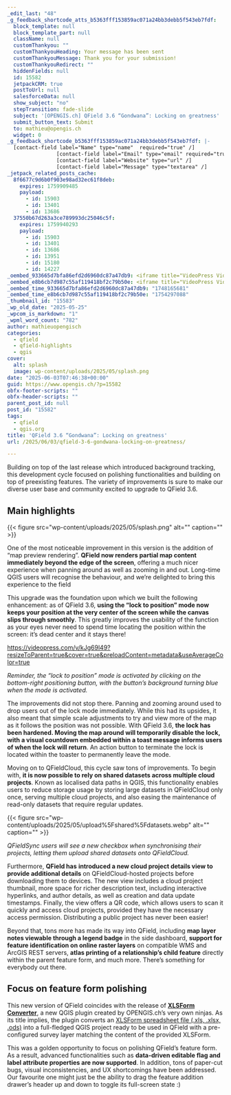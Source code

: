 ```yaml
---
_edit_last: "48"
_g_feedback_shortcode_atts_b5363fff153859ac071a24bb3debb5f543eb7fdf:
  block_template: null
  block_template_part: null
  className: null
  customThankyou: ""
  customThankyouHeading: Your message has been sent
  customThankyouMessage: Thank you for your submission!
  customThankyouRedirect: ""
  hiddenFields: null
  id: 15582
  jetpackCRM: true
  postToUrl: null
  salesforceData: null
  show_subject: "no"
  stepTransition: fade-slide
  subject: '[OPENGIS.ch] QField 3.6 “Gondwana”: Locking on greatness'
  submit_button_text: Submit
  to: mathieu@opengis.ch
  widget: 0
_g_feedback_shortcode_b5363fff153859ac071a24bb3debb5f543eb7fdf: |-
  [contact-field label="Name" type="name"  required="true" /]
  				[contact-field label="Email" type="email" required="true" /]
  				[contact-field label="Website" type="url" /]
  				[contact-field label="Message" type="textarea" /]
_jetpack_related_posts_cache:
  8f6677c9d6b0f903e98ad32ec61f8deb:
    expires: 1759909485
    payload:
      - id: 15903
      - id: 13401
      - id: 13686
  37550b67d263a3ce789993dc25046c5f:
    expires: 1759940293
    payload:
      - id: 15903
      - id: 13401
      - id: 13686
      - id: 13951
      - id: 15180
      - id: 14227
_oembed_933665d7bfa86efd2d6960dc87a47db9: <iframe title="VideoPress Video Player" aria-label='VideoPress Video Player' width='750' height='336' src='https://videopress.com/embed/835FvGGZ?cover=1&amp;preloadContent=metadata&amp;useAverageColor=1&amp;hd=0' frameborder='0' allowfullscreen data-resize-to-parent="true" allow='clipboard-write'></iframe><script src='https://v0.wordpress.com/js/next/videopress-iframe.js?m=1739540970'></script>
_oembed_e8b6cb7d987c55af119418bf2c79b50e: <iframe title="VideoPress Video Player" aria-label='VideoPress Video Player' width='750' height='338' src='https://videopress.com/embed/kJg69l49?cover=1&amp;preloadContent=metadata&amp;useAverageColor=1&amp;hd=0' frameborder='0' allowfullscreen data-resize-to-parent="true" allow='clipboard-write'></iframe><script src='https://v0.wordpress.com/js/next/videopress-iframe.js?m=1739540970'></script>
_oembed_time_933665d7bfa86efd2d6960dc87a47db9: "1748165681"
_oembed_time_e8b6cb7d987c55af119418bf2c79b50e: "1754297088"
_thumbnail_id: "15583"
_wp_old_date: "2025-05-25"
_wpcom_is_markdown: "1"
_wpml_word_count: "782"
author: mathieuopengisch
categories:
  - qfield
  - qfield-highlights
  - qgis
cover:
  alt: splash
  image: wp-content/uploads/2025/05/splash.png
date: "2025-06-03T07:46:38+00:00"
guid: https://www.opengis.ch/?p=15582
obfx-footer-scripts: ""
obfx-header-scripts: ""
parent_post_id: null
post_id: "15582"
tags:
  - qfield
  - qgis.org
title: 'QField 3.6 “Gondwana”: Locking on greatness'
url: /2025/06/03/qfield-3-6-gondwana-locking-on-greatness/

---
```

Building on top of the last release which introduced background tracking, this development cycle focused on polishing functionalities and building on top of preexisting features. The variety of improvements is sure to make our diverse user base and community excited to upgrade to QField 3.6.

## Main highlights

{{< figure src="wp-content/uploads/2025/05/splash.png" alt="" caption="" >}}

One of the most noticeable improvement in this version is the addition of “map preview rendering”. **QField now renders partial map content immediately beyond the edge of the screen**, offering a much nicer experience when panning around as well as zooming in and out. Long-time QGIS users will recognise the behaviour, and we’re delighted to bring this experience to the field

This upgrade was the foundation upon which we built the following enhancement: as of QField 3.6, **using the “lock to position” mode now keeps your position at the very center of the screen while the canvas slips through smoothly**. This greatly improves the usability of the function as your eyes never need to spend time locating the position within the screen: it’s dead center and it stays there!

https://videopress.com/v/kJg69l49?resizeToParent=true&cover=true&preloadContent=metadata&useAverageColor=true

_Reminder, the “lock to position” mode is activated by clicking on the bottom-right positioning button, with the button’s background turning blue when the mode is activated._

The improvements did not stop there. Panning and zooming around used to drop users out of the lock mode immediately. While this had its upsides, it also meant that simple scale adjustments to try and view more of the map as it follows the position was not possible. With QField 3.6, **the lock has been hardened. Moving the map around will temporarily disable the lock, with a visual countdown embedded within a toast message informs users of when the lock will return**. An action button to terminate the lock is located within the toaster to permanently leave the mode.

Moving on to QFieldCloud, this cycle saw tons of improvements. To begin with, **it is now possible to rely on shared datasets across multiple cloud projects**. Known as localised data paths in QGIS, this functionality enables users to reduce storage usage by storing large datasets in QFieldCloud only once, serving multiple cloud projects, and also easing the maintenance of read-only datasets that require regular updates.

{{< figure src="wp-content/uploads/2025/05/upload%5Fshared%5Fdatasets.webp" alt="" caption="" >}}

_QFieldSync users will see a new checkbox when synchronising their projects, letting them upload shared datasets onto QFieldCloud._

Furthermore, **QField has** **introduced a new cloud project details view to provide additional details** on QFieldCloud-hosted projects before downloading them to devices. The new view includes a cloud project thumbnail, more space for richer description text, including interactive hyperlinks, and author details, as well as creation and data update timestamps. Finally, the view offers a QR code, which allows users to scan it quickly and access cloud projects, provided they have the necessary access permission. Distributing a public project has never been easier!

Beyond that, tons more has made its way into QField, including **map layer notes viewable through a legend badge** in the side dashboard, **support for feature identification on online raster layers** on compatible WMS and ArcGIS REST servers, **atlas printing of a relationship’s child feature** directly within the parent feature form, and much more. There’s something for everybody out there.

## Focus on feature form polishing

This new version of QField coincides with the release of **[XLSForm Converter](/2025/06/02/xlsform-converter-unlock-a-world-of-surveys-with-our-brand-new-qgis-plugin/)**, a new QGIS plugin created by OPENGIS.ch’s very own ninjas. As its title implies, the plugin converts an [XLSForm spreadsheet file (.xls, .xlsx, .ods)](https://xlsform.org/en/) into a full-fledged QGIS project ready to be used in QField with a pre-configured survey layer matching the content of the provided XLSForm.

This was a golden opportunity to focus on polishing QField’s feature form. As a result, advanced functionalities such as **data-driven editable flag and label attribute properties are now supported**. In addition, tons of paper-cut bugs, visual inconsistencies, and UX shortcomings have been addressed. Our favourite one might just be the ability to drag the feature addition drawer’s header up and down to toggle its full-screen state :)
